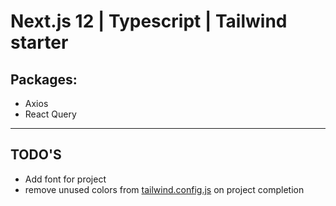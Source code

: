# Next.js **12** | Typescript | Tailwind starter

## Packages:

- Axios
- React Query

---

## **TODO'S**

- Add font for project
- remove unused colors from [tailwind.config.js](tailwind.config.js) on project completion
